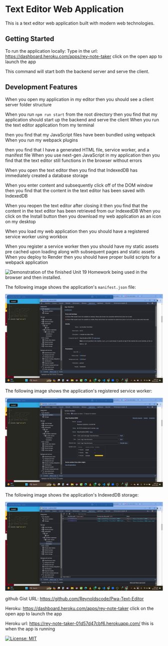 # Text Editor Web Application

This is a text editor web application built with modern web technologies.


## Getting Started

To run the application locally:
Type in the url: https://dashboard.heroku.com/apps/rey-note-taker
click on the open app to launch the app 


This command will start both the backend server and serve the client.

## Development Features


When you open my application in my editor then you should see a client server folder structure

When you run `npm run start` from the root directory then you find that my application should start up the backend and serve the client
When you run the text editor application from my terminal

then you find that my JavaScript files have been bundled using webpack
When you run my webpack plugins

then you find that I have a generated HTML file, service worker, and a manifest file
When you use next-gen JavaScript in my application then you find that the text editor still functions in the browser without errors

When you open the text editor then you find that IndexedDB has immediately created a database storage

When you enter content and subsequently click off of the DOM window then you find that the content in the text editor has been saved with IndexedDB

When you reopen the text editor after closing it then you find that the content in the text editor has been retrieved from our IndexedDB
When you click on the Install button then you download my web application as an icon on my desktop

When you load my web application then you should have a registered service worker using workbox

When you register a service worker then you should have my static assets pre cached upon loading along with subsequent pages and
 static assets
When you deploy to Render then you should have proper build scripts for a webpack application



![Demonstration of the finished Unit 19 Homework being used in the browser and then installed.](./Assets/My%20Video.gif)

The following image shows the application's `manifest.json` file:

![Demonstration of the finished Unit 19 Homework with a manifest file in the browser.](./Assets/Screenshot%20(2061).png)

The following image shows the application's registered service worker:

![Demonstration of the finished Unit 19 Homework with a registered service worker in the browser.](./Assets/Screenshot%20(2060).png)

The following image shows the application's IndexedDB storage:

![Demonstration of the finished Unit 19 Homework with a IndexedDB storage named 'jate' in the browser.](./Assets/Screenshot%20(2059).png)



github Gist URL: https://github.com/Reynoldscode/Pwa-Text-Editor

Heroku: https://dashboard.heroku.com/apps/rey-note-taker       click on the open app to launch the app 

Heroku url: https://rey-note-taker-01d57d47cbf6.herokuapp.com/  this is when the app is running 


[![License: MIT](https://img.shields.io/badge/License-MIT-yellow.svg)](https://opensource.org/licenses/MIT)
